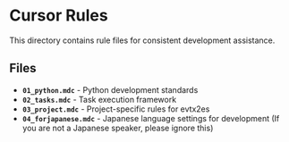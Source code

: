 # Cursor Rules
This directory contains rule files for consistent development assistance.

## Files
- **`01_python.mdc`** - Python development standards
- **`02_tasks.mdc`** - Task execution framework
- **`03_project.mdc`** - Project-specific rules for evtx2es
- **`04_forjapanese.mdc`** - Japanese language settings for development (If you are not a Japanese speaker, please ignore this)
